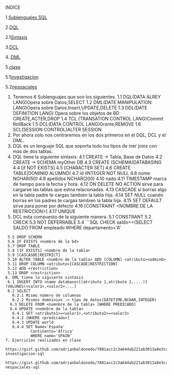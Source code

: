 INDICE 
<a name="INDICE"></a>

1.[Sublenguajes SQL](#subsql)

2.[DQL](#dql)

  2.1[Sintaxis](#sintaxis)
  
3.[DCL](#dcl)

4..[DML](#dml)

5.[clase](#clase)

  5.1[investigacion](#investigacion.sql)
  
  5.2[nespaciales](#nespaciales.sql)
  
1. Tenemos 6 Sublenguajes que son los siguientes.
  1.1 DQL(DATA ALREY LANG)Opera sobre Datos;SELECT
  1.2 DML(DATE MANIPULATION LANG)Opera sobre Datos:Insert,UPDATE,DELETE
  1.3 DDL(DATE DEFINITION LANG) Opera sobre los objetos de BD CREATE,ACTER,DROP
  1.4 TCL (TRANSATION CONTROL LANG)Commit RollBack
  1.5 DCL(DATA CONTROL LANG)Grante,REMOVE
  1.6 SCL(SESSION CONTROL)ALTER SESSION
2. Por ahora solo nos centraremos en los dos primeros en el DQL, DCL y el DML.
3. DQL es un lenguaje SQL que soporta todo los tipos de iner joins con mas de dos tablas.
4. DQL tiene la siguiente sintaxis:
    4.1  CREATE -> Tabla, Base de Datos
    4.2 CREATE -> SCHEMA myOther DB
    4.3 CREATE (SCHEMA)DATABASING
    4.4  [if NOT EXISTS]
    4.5 [CHARACTER SET] 
    4.6  CREATE TABLE|DOMINIO ALUMNO(
    4.7   id iINTEGER NOT NULL
    4.8    nome NCHAR(50)
    4.9 apellidos NCHAR(200)
    4.10  nado
    4.11  TIMESTAMP marca de tiempo para la fecha y hora.
    4.12  ON DELETE NO ACTION sirve para cargarse las tablas que estna relacionadas.
    4.13  CASCADE si borras algo en la tabla padre te cargas tambien la tabla hija.
    4.14   SET NULL cuando borras en los padres te cargas tambien la tabla hija.
    4.15  SET DEFAULT sirve para poner por defecto
    4.16 [CONSTRAINT <NOMBRE DE LA RESTRICCIÓN>]
   4.17  UNIQUE <atributos>
5. DCL esta compuesto de la siguiente manera.
 5.1 CONSTRANT
 5.2 CRECK
 5.3 NOT DEFERRABLE
 5.4 ```SQL
 CHECK saldo>=(SELECT SALDO
                FROM empleado
                WHERE departamento='A'
 ````
  5.5 DROP SCHEMA
  5.6 IF EXISTS <nombre de la bd>
  5.7 DROP TABLE
  5.8 [IF EXISTS] <nombre de la tabla>
  5.9 [CASCASDE|RESTRICT]
  5.10 ALTER TABLE <nombre de la tabla> ADD [COLUMN] <atributo><adminb>
  5.11 DROP COLUMN <atributo>[CASCADE|RESTRICTION]
  5.12 ADD <restriction>
  5.13 DROP <restriction>
6. DML tiene la siguiente sintaxis
  6.1 INSERT INTO <name database>[(atributo 1,atributo 2,....)](VALUNES(<valor1>,<valor2>....) 
  6.2 SELECT
    6.2.1 Mismo número de columnas
    6.2.2 Mismos domninios -> tipo de datos(DATETIME,NCHAR,INTEGER)
   6.3 DELETE FROM <nomnbre de la tabla> [WHERE PREDICADO]
   6.4 UPDATE <nomnbre de la tabla>
    6.4.1 SET <atributo1>=<valor1>,<atributo2>=<valor2>
    6.4.2 [WHERE <predicado>]
    6.4.3 UPDATE world
    6.4.4 SET Name='España'
            Continentn='Africa'
            WHERE name='SPAIN'
 7. Ejercicios realizados en clase
  https://gist.github.com/adrianbaldonedo/7881acc2c3a644ab221ab3013a8e3caa#file-investigacion-sql
  https://gist.github.com/adrianbaldonedo/7881acc2c3a644ab221ab3013a8e3caa#file-nespaciales-sql
